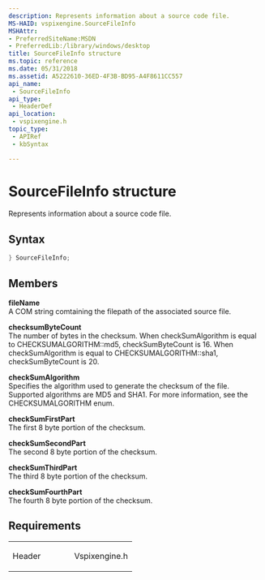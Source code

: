 ```yaml
---
description: Represents information about a source code file.
MS-HAID: vspixengine.SourceFileInfo
MSHAttr:
- PreferredSiteName:MSDN
- PreferredLib:/library/windows/desktop
title: SourceFileInfo structure
ms.topic: reference
ms.date: 05/31/2018
ms.assetid: A5222610-36ED-4F3B-BD95-A4F8611CC557
api_name: 
 - SourceFileInfo
api_type: 
 - HeaderDef
api_location: 
 - vspixengine.h
topic_type: 
 - APIRef
 - kbSyntax

---
```


# <span id="vspixengine.sourcefileinfo"></span>SourceFileInfo structure

Represents information about a source code file.

## Syntax


```C++
} SourceFileInfo;
```

## Members

**fileName**  
A COM string comtaining the filepath of the associated source file.

**checksumByteCount**  
The number of bytes in the checksum. When checkSumAlgorithm is equal to CHECKSUMALGORITHM::md5, checkSumByteCount is 16. When checkSumAlgorithm is equal to CHECKSUMALGORITHM::sha1, checkSumByteCount is 20.

**checkSumAlgorithm**  
Specifies the algorithm used to generate the checksum of the file. Supported algorithms are MD5 and SHA1. For more information, see the CHECKSUMALGORITHM enum.

**checkSumFirstPart**  
The first 8 byte portion of the checksum.

**checkSumSecondPart**  
The second 8 byte portion of the checksum.

**checkSumThirdPart**  
The third 8 byte portion of the checksum.

**checkSumFourthPart**  
The fourth 8 byte portion of the checksum.

## Requirements

<table><colgroup><col style="width: 50%" /><col style="width: 50%" /></colgroup><tbody><tr class="odd"><td><p>Header</p></td><td>Vspixengine.h</td></tr></tbody></table>

 

 



